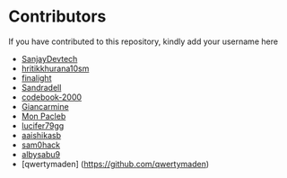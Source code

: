 # Contributors

If you have contributed to this repository, kindly add your username here


- [SanjayDevtech](https://github.com/SanjayDevTech)
- [hritikkhurana10sm](https://github.com/hritikkhurana10sm)
- [finalight](https://github.com/finalight)
- [Sandradell](https://github.com/Sandradell)
- [codebook-2000](https://github.com/codebook-2000)
- [Giancarmine](https://github.com/Giancarmine)
- [Mon Pacleb](https://github.com/bananaKetchup)
- [lucifer79gg](https://github.com/lucifer79gg)
- [aaishikasb](https://github.com/aaishikasb)
- [sam0hack](https://github.com/sam0hack)
- [albysabu9](https://github.com/albysabu9)
- [qwertymaden] (https://github.com/qwertymaden)

